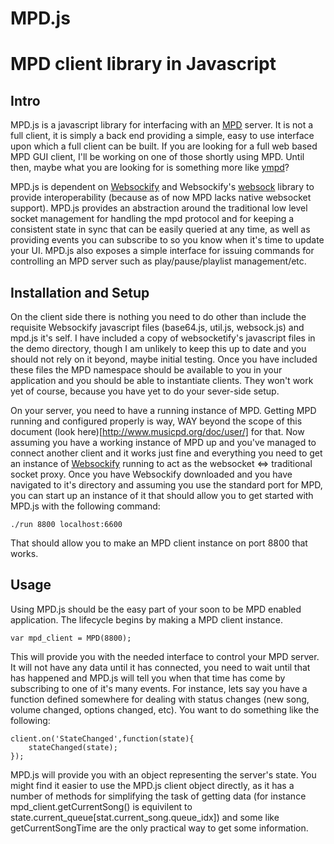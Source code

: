 # MPD.js
MPD client library in Javascript
================================

Intro
-----

MPD.js is a javascript library for interfacing with an [MPD](http://www.musicpd.org/) server. It is not a full client, it is simply a back end providing a simple, easy to use interface upon which a full client can be built. If you are looking for a full web based MPD GUI client, I'll be working on one of those shortly using MPD. Until then, maybe what you are looking for is something more like [ympd](https://github.com/notandy/ympd)?

MPD.js is dependent on [Websockify](https://github.com/kanaka/websockify) and Websockify's [websock](https://github.com/kanaka/websockify/wiki/websock.js) library to provide interoperability (because as of now MPD lacks native websocket support). MPD.js provides an abstraction around the traditional low level socket management for handling the mpd protocol and for keeping a consistent state in sync that can be easily queried at any time, as well as providing events you can subscribe to so you know when it's time to update your UI. MPD.js also exposes a simple interface for issuing commands for controlling an MPD server such as play/pause/playlist management/etc.

Installation and Setup
---------------------

On the client side there is nothing you need to do other than include the requisite Websockify javascript files (base64.js, util.js, websock.js) and mpd.js it's self. I have included a copy of websocketify's javascript files in the demo directory, though I am unlikely to keep this up to date and you should not rely on it beyond, maybe initial testing. Once you have included these files the MPD namespace should be available to you in your application and you should be able to instantiate clients. They won't work yet of course, because you have yet to do your sever-side setup.

On your server, you need to have a running instance of MPD. Getting MPD running and configured properly is way, WAY beyond the scope of this document (look here)[http://www.musicpd.org/doc/user/] for that. Now assuming you have a working instance of MPD up and you've managed to connect another client and it works just fine and everything you need to get an instance of [Websockify](https://github.com/kanaka/websockify) running to act as the websocket <=> traditional socket proxy. Once you have Websockify downloaded and you have navigated to it's directory and assuming you use the standard port for MPD, you can start up an instance of it that should allow you to get started with MPD.js with the following command:

    ./run 8800 localhost:6600

That should allow you to make an MPD client instance on port 8800 that works.

Usage
-----

Using MPD.js should be the easy part of your soon to be MPD enabled application. The lifecycle begins by making a MPD client instance.

    var mpd_client = MPD(8800);

This will provide you with the needed interface to control your MPD server. It will not have any data until it has connected, you need to wait until that has happened and MPD.js will tell you when that time has come by subscribing to one of it's many events. For instance, lets say you have a function defined somewhere for dealing with status changes (new song, volume changed, options changed, etc). You want to do something like the following:

    client.on('StateChanged',function(state){
        stateChanged(state);
    });

MPD.js will provide you with an object representing the server's state. You might find it easier to use the MPD.js client object directly, as it has a number of methods for simplifying the task of getting data (for instance mpd_client.getCurrentSong() is equivilent to state.current_queue[stat.current_song.queue_idx]) and some like getCurrentSongTime are the only practical way to get some information.

